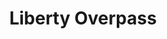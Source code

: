 ---
pid: CH630
title: Liberty Overpass
location_transcription: Independence Hall Area (Market St intersection)
zipcode: '19341'
outside_phl: 'Exton PA '
neighborhood: 
age: '13'
age_range: 13-19
instagram: 
image_file_name: CH_630.jpg
proposal_transcription: A walkway over a busy intersection (market st?) near Independence
  hall with different sized and tones of liberty bells you could make noise with.
  there could be names of important women of Philly/PA and on top of the bells there
  could be a mini figure of the women. There also could be other liberty signs of
  independence like flags.
topic: Gender Identity,History,Human Rights,Philadelphia,Social Justice,Women,Freedom
topic_summary: 0, 0, 0, 0, 0, 0, 0
type: Infrastructure,Conceptual,Sculpture Statue,Bridge
keywords_other: women, Philly, history, liberty, overpass, freedom, equality
credit: Bree Jenkins
image_labels: 
twitter: 
facebook: 
permalink: "/monuments/ch630/"
layout: item-page
---